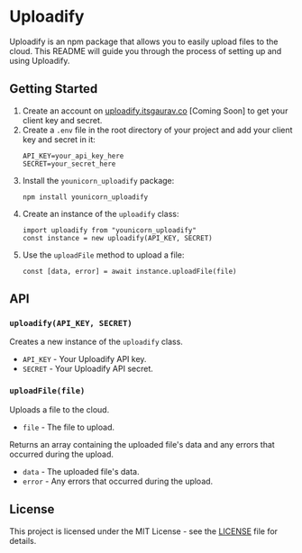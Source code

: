 # Uploadify

Uploadify is an npm package that allows you to easily upload files to the cloud. This README will guide you through the process of setting up and using Uploadify.

## Getting Started

1. Create an account on [uploadify.itsgaurav.co](https://uploadify.itsgaurav.co/) [Coming Soon] to get your client key and secret.
2. Create a `.env` file in the root directory of your project and add your client key and secret in it:
    ```
    API_KEY=your_api_key_here
    SECRET=your_secret_here
    ```
3. Install the `younicorn_uploadify` package:
    ```
    npm install younicorn_uploadify

    ```
4. Create an instance of the `uploadify` class:
    ```
    import uploadify from "younicorn_uploadify"
    const instance = new uploadify(API_KEY, SECRET)
    ```
5. Use the `uploadFile` method to upload a file:
    ```
    const [data, error] = await instance.uploadFile(file)
    ```

## API

### `uploadify(API_KEY, SECRET)`

Creates a new instance of the `uploadify` class.

- `API_KEY` - Your Uploadify API key.
- `SECRET` - Your Uploadify API secret.

### `uploadFile(file)`

Uploads a file to the cloud.

- `file` - The file to upload.

Returns an array containing the uploaded file's data and any errors that occurred during the upload.

- `data` - The uploaded file's data.
- `error` - Any errors that occurred during the upload.

## License

This project is licensed under the MIT License - see the [LICENSE](LICENSE) file for details.
